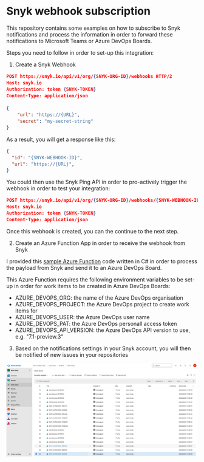 # Snyk webhook subscription

This repository contains some examples on how to subscribe to Snyk notifications and process the information in order to forward these notifications to Microsoft Teams or Azure DevOps Boards.

Steps you need to follow in order to set-up this integration:

1. Create a Snyk Webhook

```json
POST https://snyk.io/api/v1/org/{SNYK-ORG-ID}/webhooks HTTP/2
Host: snyk.io
Authorization: token {SNYK-TOKEN}
Content-Type: application/json

{
    "url": "https://{URL}",
    "secret": "my-secret-string"
}
```

As a result, you will get a response like this:

```json
{
  "id": "{SNYK-WEBHOOK-ID}",
  "url": "https://{URL}",
}
```

You could then use the Snyk Ping API in order to pro-actively trigger the webhook in order to test your integration:

```json
POST https://snyk.io/api/v1/org/{SNYK-ORG-ID}/webhooks/{SNYK-WEBHOOK-ID}/ping HTTP/2
Host: snyk.io
Authorization: token {SNYK-TOKEN}
Content-Type: application/json
```

Once this webhook is created, you can the continue to the next step.

2. Create an Azure Function App in order to receive the webhook from Snyk

I provided this [sample Azure Function](azure-function-azure-boards.cs) code written in C# in order to process the payload from Snyk and send it to an Azure DevOps Board.

This Azure Function requires the following environment variables to be set-up in order for work items to be created in Azure DevOps Boards:

- AZURE_DEVOPS_ORG: the name of the Azure DevOps organisation
- AZURE_DEVOPS_PROJECT: the Azure DevOps project to create work items for
- AZURE_DEVOPS_USER: the Azure DevOps user name
- AZURE_DEVOPS_PAT: the Azure DevOps personall access token
- AZURE_DEVOPS_API_VERSION: the Azure DevOps API version to use, e.g. "7.1-preview.3"

3. Based on the notifications settings in your Snyk account, you will then be notified of new issues in your repositories

![](/azure-devops.boards.png)